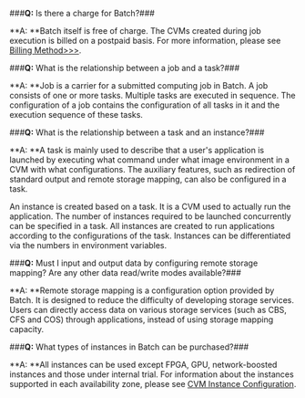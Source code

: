 ###**Q:** Is there a charge for Batch?###

**A: **Batch itself is free of charge. The CVMs created during job execution is billed on a postpaid basis. For more information, please see [Billing Method>>>](https://cloud.tencent.com/document/product/599/10447).

###**Q:** What is the relationship between a job and a task?###

**A: **Job is a carrier for a submitted computing job in Batch. A job consists of one or more tasks. Multiple tasks are executed in sequence. The configuration of a job contains the configuration of all tasks in it and the execution sequence of these tasks.

###**Q:** What is the relationship between a task and an instance?###

**A: **A task is mainly used to describe that a user's application is launched by executing what command under what image environment in a CVM with what configurations. The auxiliary features, such as redirection of standard output and remote storage mapping, can also be configured in a task.

An instance is created based on a task. It is a CVM used to actually run the application. The number of instances required to be launched concurrently can be specified in a task. All instances are created to run applications according to the configurations of the task. Instances can be differentiated via the numbers in environment variables.

###**Q:** Must I input and output data by configuring remote storage mapping? Are any other data read/write modes available?###

**A: **Remote storage mapping is a configuration option provided by Batch. It is designed to reduce the difficulty of developing storage services. Users can directly access data on various storage services (such as CBS, CFS and COS) through applications, instead of using storage mapping capacity.

###**Q:** What types of instances in Batch can be purchased?###

**A: **All instances can be used except FPGA, GPU, network-boosted instances and those under internal trial. For information about the instances supported in each availability zone, please see [CVM Instance Configuration](https://cloud.tencent.com/document/product/213/2177).
